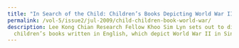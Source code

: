 ```yaml
---
title: "In Search of the Child: Children’s Books Depicting World War II in Singapore"
permalink: /vol-5/issue2/jul-2009/child-children-book-world-war/
description: Lee Kong Chian Research Fellow Khoo Sim Lyn sets out to discover
  children’s books written in English, which depict World War II in Singapore.
---
```

